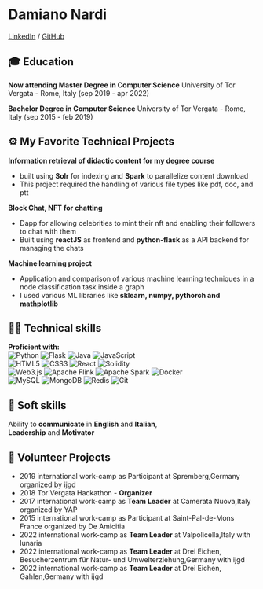 
# Damiano Nardi

[LinkedIn](https://www.linkedin.com/in/damiano-nardi-004090231/) / [GitHub](https://github.com/naddi96/)

## 🎓 Education

**Now attending Master
Degree in Computer Science** University of Tor Vergata - Rome, Italy (sep 2019 - apr 2022)

**Bachelor  Degree in Computer Science** University of Tor Vergata - Rome, Italy (sep 2015 - feb 2019)

## ⚙️ My Favorite Technical Projects

**Information retrieval of didactic content for my degree course**
- built using **Solr** for indexing and **Spark** to parallelize content download 
- This project required the handling of various file types like pdf, doc, and ptt 

**Block Chat, NFT for chatting** 
- Dapp for allowing celebrities to mint their nft and enabling their followers to chat with them
- Built using **reactJS** as frontend and **python-flask** as a API backend for managing the chats  

**Machine learning project**
- Application and comparison of various machine learning techniques in  a node classification task inside a graph 
- I used various ML libraries like **sklearn, numpy, pythorch and mathplotlib**


## 👨‍💻 Technical skills 
**Proficient with:**\
![Python](https://img.shields.io/static/v1?style=for-the-badge&message=Python&color=3776AB&logo=Python&logoColor=FFFFFF&label=)
![Flask](https://img.shields.io/static/v1?style=for-the-badge&message=Flask&color=000000&logo=Flask&logoColor=FFFFFF&label=)
![Java](https://img.shields.io/static/v1?style=for-the-badge&message=Java&color=007396&logo=Java&logoColor=FFFFFF&label=)
![JavaScript](https://img.shields.io/static/v1?style=for-the-badge&message=JavaScript&color=222222&logo=JavaScript&logoColor=F7DF1E&label=) \
![HTML5](https://img.shields.io/static/v1?style=for-the-badge&message=HTML5&color=E34F26&logo=HTML5&logoColor=FFFFFF&label=)
![CSS3](https://img.shields.io/static/v1?style=for-the-badge&message=CSS3&color=1572B6&logo=CSS3&logoColor=FFFFFF&label=)
![React](https://img.shields.io/static/v1?style=for-the-badge&message=React&color=222222&logo=React&logoColor=61DAFB&label=)
![Solidity](https://img.shields.io/static/v1?style=for-the-badge&message=Solidity&color=363636&logo=Solidity&logoColor=FFFFFF&label=) \
![Web3.js](https://img.shields.io/static/v1?style=for-the-badge&message=Web3.js&color=F16822&logo=Web3.js&logoColor=FFFFFF&label=)
![Apache Flink](https://img.shields.io/static/v1?style=for-the-badge&message=Apache+Flink&color=E6526F&logo=Apache+Flink&logoColor=FFFFFF&label=)
![Apache Spark](https://img.shields.io/static/v1?style=for-the-badge&message=Apache+Spark&color=E25A1C&logo=Apache+Spark&logoColor=FFFFFF&label=)
![Docker](https://img.shields.io/static/v1?style=for-the-badge&message=Docker&color=2496ED&logo=Docker&logoColor=FFFFFF&label=) \
![MySQL](https://img.shields.io/static/v1?style=for-the-badge&message=MySQL&color=4479A1&logo=MySQL&logoColor=FFFFFF&label=)
![MongoDB](https://img.shields.io/static/v1?style=for-the-badge&message=MongoDB&color=47A248&logo=MongoDB&logoColor=FFFFFF&label=)
![Redis](https://img.shields.io/static/v1?style=for-the-badge&message=Redis&color=DC382D&logo=Redis&logoColor=FFFFFF&label=)
![Git](https://img.shields.io/static/v1?style=for-the-badge&message=Git&color=F05032&logo=Git&logoColor=FFFFFF&label=)


## 💬 Soft skills 
Ability to **communicate** in **English** and **Italian**, \
**Leadership** and **Motivator**

## 🌌 Volunteer Projects
- 2019 international work-camp as Participant at Spremberg,Germany
organized by ijgd
- 2018 Tor Vergata Hackathon - **Organizer** 
- 2017 international work-camp as **Team Leader** at Camerata Nuova,Italy organized by YAP
- 2015 international work-camp as Participant at Saint-Pal-de-Mons France organized by De Amicitia
- 2022 international work-camp as  **Team Leader** at Valpolicella,Italy with lunaria
- 2022 international work-camp as  **Team Leader** at Drei Eichen, Besucherzentrum für Natur- und Umwelterziehung,Germany with ijgd
- 2022 international work-camp as  **Team Leader** at Drei Eichen,  Gahlen,Germany with ijgd
